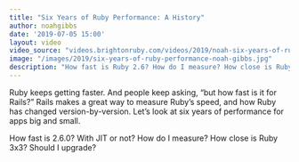 ```yaml
---
title: "Six Years of Ruby Performance: A History"
author: noahgibbs
date: '2019-07-05 15:00'
layout: video
video_source: "videos.brightonruby.com/videos/2019/noah-six-years-of-ruby-performance-a-history.mp4"
image: "/images/2019/six-years-of-ruby-performance-noah-gibbs.jpg"
description: "How fast is Ruby 2.6? How do I measure? How close is Ruby 3x3? Should I upgrade?"
---
```


Ruby keeps getting faster. And people keep asking, “but how fast is it for Rails?” Rails makes a great way to measure Ruby’s speed, and how Ruby has changed version-by-version. Let’s look at six years of performance for apps big and small.

How fast is 2.6.0? With JIT or not? How do I measure? How close is Ruby 3x3? Should I upgrade?
